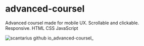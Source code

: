 # advanced-coursel
Advanced coursel made for mobile UX. Scrollable and clickable. Responsive.
HTML CSS JavaScript

![scantarius github io_advanced-coursel_](https://user-images.githubusercontent.com/32017278/235461556-2cfddfbd-310e-4809-a1cd-80c21c83af66.png)

